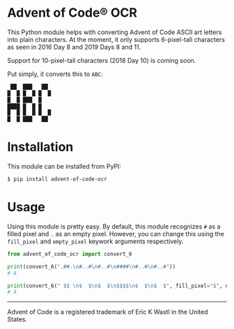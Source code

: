 # Advent of Code® OCR

This Python module helps with converting Advent of Code ASCII art letters into plain characters. At the moment, it only supports 6-pixel-tall characters as seen in 2016 Day 8 and 2019 Days 8 and 11.

Support for 10-pixel-tall characters (2018 Day 10) is coming soon.

Put simply, it converts this to `ABC`:

```txt
 ██  ███   ██
█  █ █  █ █  █
█  █ ███  █
████ █  █ █
█  █ █  █ █  █
█  █ ███   ██
```

# Installation

This module can be installed from PyPI:

```sh
$ pip install advent-of-code-ocr
```

# Usage

Using this module is pretty easy. By default, this module recognizes `#` as a filled pixel and `.` as an empty pixel. However, you can change this using the `fill_pixel` and `empty_pixel` keywork arguments respectively.

```py
from advent_of_code_ocr import convert_6

print(convert_6(".##.\n#..#\n#..#\n####\n#..#\n#..#"))
# A

print(convert_6(" $$ \n$  $\n$  $\n$$$$\n$  $\n$  $", fill_pixel="$", empty_pixel=" "))
# A
```

---

Advent of Code is a registered trademark of Eric K Wastl in the United States.
